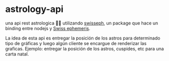 # astrology-api
una api rest astrologica 🤷‍♂️ utilizando [swisseph](https://github.com/mivion/swisseph), un package que hace un binding entre nodejs y [Swiss ephemeris](https://www.astro.com/swisseph/swephinfo_e.htm).

La idea de esta api es entregar la posición de los astros para determinado tipo de gráficas y luego algún cliente se encargue de renderizar las graficas. Ejemplo: entregar la posición de los astros, cuspides, etc para una carta natal.